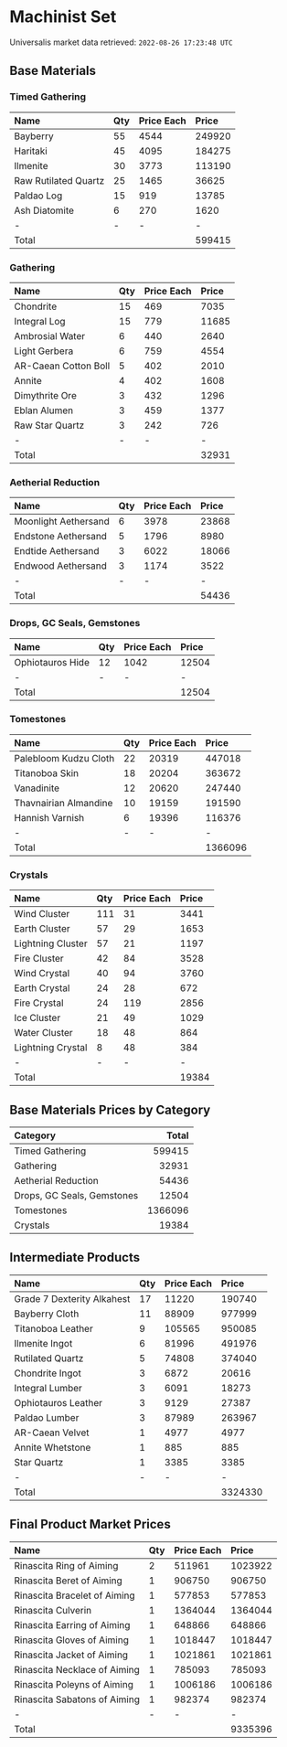 # Machinist Set

Universalis market data retrieved: `2022-08-26 17:23:48 UTC`

## Base Materials

### Timed Gathering

| Name                 | Qty   | Price Each   | Price   |
|:---------------------|:------|:-------------|:--------|
| Bayberry             | 55    | 4544         | 249920  |
| Haritaki             | 45    | 4095         | 184275  |
| Ilmenite             | 30    | 3773         | 113190  |
| Raw Rutilated Quartz | 25    | 1465         | 36625   |
| Paldao Log           | 15    | 919          | 13785   |
| Ash Diatomite        | 6     | 270          | 1620    |
| -                    | -     | -            | -       |
| Total                |       |              | 599415  |

### Gathering

| Name                 | Qty   | Price Each   | Price   |
|:---------------------|:------|:-------------|:--------|
| Chondrite            | 15    | 469          | 7035    |
| Integral Log         | 15    | 779          | 11685   |
| Ambrosial Water      | 6     | 440          | 2640    |
| Light Gerbera        | 6     | 759          | 4554    |
| AR-Caean Cotton Boll | 5     | 402          | 2010    |
| Annite               | 4     | 402          | 1608    |
| Dimythrite Ore       | 3     | 432          | 1296    |
| Eblan Alumen         | 3     | 459          | 1377    |
| Raw Star Quartz      | 3     | 242          | 726     |
| -                    | -     | -            | -       |
| Total                |       |              | 32931   |

### Aetherial Reduction

| Name                 | Qty   | Price Each   | Price   |
|:---------------------|:------|:-------------|:--------|
| Moonlight Aethersand | 6     | 3978         | 23868   |
| Endstone Aethersand  | 5     | 1796         | 8980    |
| Endtide Aethersand   | 3     | 6022         | 18066   |
| Endwood Aethersand   | 3     | 1174         | 3522    |
| -                    | -     | -            | -       |
| Total                |       |              | 54436   |

### Drops, GC Seals, Gemstones

| Name             | Qty   | Price Each   | Price   |
|:-----------------|:------|:-------------|:--------|
| Ophiotauros Hide | 12    | 1042         | 12504   |
| -                | -     | -            | -       |
| Total            |       |              | 12504   |

### Tomestones

| Name                  | Qty   | Price Each   | Price   |
|:----------------------|:------|:-------------|:--------|
| Palebloom Kudzu Cloth | 22    | 20319        | 447018  |
| Titanoboa Skin        | 18    | 20204        | 363672  |
| Vanadinite            | 12    | 20620        | 247440  |
| Thavnairian Almandine | 10    | 19159        | 191590  |
| Hannish Varnish       | 6     | 19396        | 116376  |
| -                     | -     | -            | -       |
| Total                 |       |              | 1366096 |

### Crystals

| Name              | Qty   | Price Each   | Price   |
|:------------------|:------|:-------------|:--------|
| Wind Cluster      | 111   | 31           | 3441    |
| Earth Cluster     | 57    | 29           | 1653    |
| Lightning Cluster | 57    | 21           | 1197    |
| Fire Cluster      | 42    | 84           | 3528    |
| Wind Crystal      | 40    | 94           | 3760    |
| Earth Crystal     | 24    | 28           | 672     |
| Fire Crystal      | 24    | 119          | 2856    |
| Ice Cluster       | 21    | 49           | 1029    |
| Water Cluster     | 18    | 48           | 864     |
| Lightning Crystal | 8     | 48           | 384     |
| -                 | -     | -            | -       |
| Total             |       |              | 19384   |

## Base Materials Prices by Category

| Category                   |   Total |
|:---------------------------|--------:|
| Timed Gathering            |  599415 |
| Gathering                  |   32931 |
| Aetherial Reduction        |   54436 |
| Drops, GC Seals, Gemstones |   12504 |
| Tomestones                 | 1366096 |
| Crystals                   |   19384 |

## Intermediate Products

| Name                       | Qty   | Price Each   | Price   |
|:---------------------------|:------|:-------------|:--------|
| Grade 7 Dexterity Alkahest | 17    | 11220        | 190740  |
| Bayberry Cloth             | 11    | 88909        | 977999  |
| Titanoboa Leather          | 9     | 105565       | 950085  |
| Ilmenite Ingot             | 6     | 81996        | 491976  |
| Rutilated Quartz           | 5     | 74808        | 374040  |
| Chondrite Ingot            | 3     | 6872         | 20616   |
| Integral Lumber            | 3     | 6091         | 18273   |
| Ophiotauros Leather        | 3     | 9129         | 27387   |
| Paldao Lumber              | 3     | 87989        | 263967  |
| AR-Caean Velvet            | 1     | 4977         | 4977    |
| Annite Whetstone           | 1     | 885          | 885     |
| Star Quartz                | 1     | 3385         | 3385    |
| -                          | -     | -            | -       |
| Total                      |       |              | 3324330 |

## Final Product Market Prices

| Name                         | Qty   | Price Each   | Price   |
|:-----------------------------|:------|:-------------|:--------|
| Rinascita Ring of Aiming     | 2     | 511961       | 1023922 |
| Rinascita Beret of Aiming    | 1     | 906750       | 906750  |
| Rinascita Bracelet of Aiming | 1     | 577853       | 577853  |
| Rinascita Culverin           | 1     | 1364044      | 1364044 |
| Rinascita Earring of Aiming  | 1     | 648866       | 648866  |
| Rinascita Gloves of Aiming   | 1     | 1018447      | 1018447 |
| Rinascita Jacket of Aiming   | 1     | 1021861      | 1021861 |
| Rinascita Necklace of Aiming | 1     | 785093       | 785093  |
| Rinascita Poleyns of Aiming  | 1     | 1006186      | 1006186 |
| Rinascita Sabatons of Aiming | 1     | 982374       | 982374  |
| -                            | -     | -            | -       |
| Total                        |       |              | 9335396 |